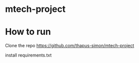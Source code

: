 # mtech-project

# How to run

Clone the repo
https://github.com/thapus-simon/mtech-project

install requirements.txt
